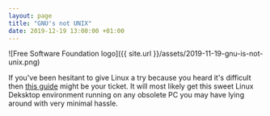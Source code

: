 ```yaml
---
layout: page
title: "GNU's not UNIX"
date: 2019-12-19 13:00:00 +01:00
---
```


![Free Software Foundation logo]({{ site.url }}/assets/2019-11-19-gnu-is-not-unix.png)

If you've been hesitant to give Linux a try because you heard it's difficult then [this guide](https://projects.raspberrypi.org/en/projects/install-raspberry-pi-desktop) might be your ticket. It will most likely get this sweet Linux Deksktop environment running on any obsolete PC you may have lying around with very minimal hassle.
